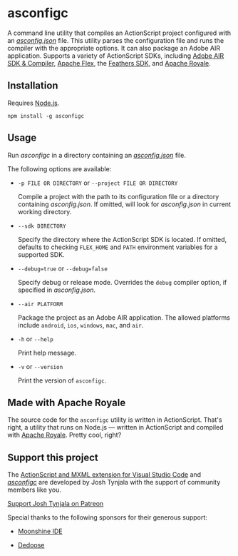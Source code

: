 # asconfigc

A command line utility that compiles an ActionScript project configured with an [*asconfig.json*](https://github.com/BowlerHatLLC/vscode-nextgenas/wiki/asconfig.json) file. This utility parses the configuration file and runs the compiler with the appropriate options. It can also package an Adobe AIR application. Supports a variety of ActionScript SDKs, including [Adobe AIR SDK & Compiler](http://www.adobe.com/devnet/air/air-sdk-download.html), [Apache Flex](https://flex.apache.org), the [Feathers SDK](https://feathersui.com/sdk/), and [Apache Royale](https://royale.apache.org/).

## Installation

Requires [Node.js](https://nodejs.org/).

```
npm install -g asconfigc
```

## Usage

Run *asconfigc* in a directory containing an [*asconfig.json*](https://github.com/BowlerHatLLC/vscode-nextgenas/wiki/asconfig.json) file.

The following options are available:

* `-p FILE OR DIRECTORY` or `--project FILE OR DIRECTORY`

	Compile a project with the path to its configuration file or a directory containing *asconfig.json*. If omitted, will look for *asconfig.json* in current working directory.

* `--sdk DIRECTORY`

	Specify the directory where the ActionScript SDK is located. If omitted, defaults to checking `FLEX_HOME` and `PATH` environment variables for a supported SDK.

* `--debug=true` or `--debug=false`

	Specify debug or release mode. Overrides the `debug` compiler option, if specified in *asconfig.json*.

* `--air PLATFORM`

	Package the project as an Adobe AIR application. The allowed platforms include `android`, `ios`, `windows`, `mac`, and `air`.

* `-h` or `--help`

	Print help message.

* `-v` or `--version`

	Print the version of `asconfigc`.

## Made with Apache Royale

The source code for the `asconfigc` utility is written in ActionScript. That's right, a utility that runs on Node.js — written in ActionScript and compiled with [Apache Royale](https://royale.apache.org/). Pretty cool, right?

## Support this project

The [ActionScript and MXML extension for Visual Studio Code](https://as3mxml.com/) and [*asconfigc*](https://www.npmjs.com/package/asconfigc) are developed by Josh Tynjala with the support of community members like you.

[Support Josh Tynjala on Patreon](http://patreon.com/josht)

Special thanks to the following sponsors for their generous support:

* [Moonshine IDE](http://moonshine-ide.com/)

* [Dedoose](https://www.dedoose.com/)